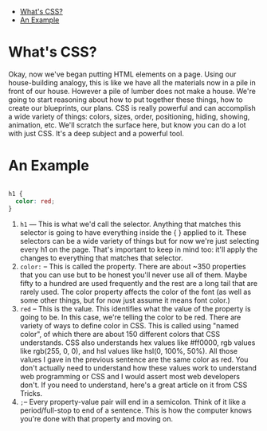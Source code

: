 - [What's CSS?](#whats-css)
- [An Example](#an-example)
# What's CSS?

Okay, now we've began putting HTML elements on a page. Using our house-building analogy, this is like we have all the materials now in a pile in front of our house. However a pile of lumber does not make a house. We're going to start reasoning about how to put together these things, how to create our blueprints, our plans. CSS is really powerful and can accomplish a wide variety of things: colors, sizes, order, positioning, hiding, showing, animation, etc. We'll scratch the surface here, but know you can do a lot with just CSS. It's a deep subject and a powerful tool.


# An Example

```css

h1 {
  color: red;
}

```

1. `h1` — This is what we'd call the selector. Anything that matches this selector is going to have everything inside the { } applied to it. These selectors can be a wide variety of things but for now we're just selecting every h1 on the page. That's important to keep in mind too: it'll apply the changes to everything that matches that selector.
2. `color:` – This is called the property. There are about ~350 properties that you can use but to be honest you'll never use all of them. Maybe fifty to a hundred are used frequently and the rest are a long tail that are rarely used. The color property affects the color of the font (as well as some other things, but for now just assume it means font color.)
3. `red` – This is the value. This identifies what the value of the property is going to be. In this case, we're telling the color to be red. There are variety of ways to define color in CSS. This is called using "named color", of which there are about 150 different colors that CSS understands. CSS also understands hex values like #ff0000, rgb values like rgb(255, 0, 0), and hsl values like hsl(0, 100%, 50%). All those values I gave in the previous sentence are the same color as red. You don't actually need to understand how these values work to understand web programming or CSS and I would assert most web developers don't. If you need to understand, here's a great article on it from CSS Tricks.
4. `;`– Every property-value pair will end in a semicolon. Think of it like a period/full-stop to end of a sentence. This is how the computer knows you're done with that property and moving on. 
